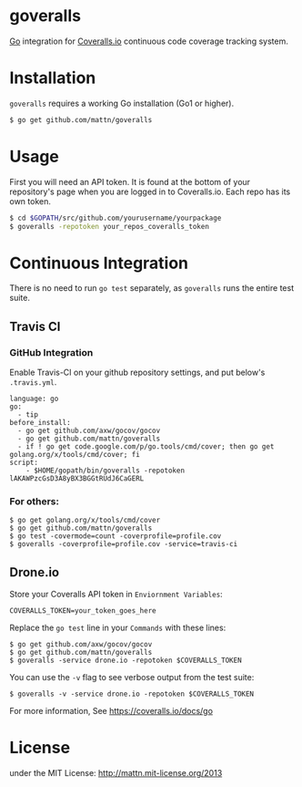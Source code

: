goveralls
=========

[Go](http://golang.org) integration for [Coveralls.io](http://coveralls.io)
continuous code coverage tracking system.

# Installation

`goveralls` requires a working Go installation (Go1 or higher).

```bash
$ go get github.com/mattn/goveralls
```


# Usage

First you will need an API token.  It is found at the bottom of your
repository's page when you are logged in to Coveralls.io.  Each repo has its
own token.

```bash
$ cd $GOPATH/src/github.com/yourusername/yourpackage
$ goveralls -repotoken your_repos_coveralls_token
```

# Continuous Integration

There is no need to run `go test` separately, as `goveralls` runs the entire
test suite.

## Travis CI

### GitHub Integration

Enable Travis-CI on your github repository settings, and put below's `.travis.yml`.

```
language: go
go:
  - tip
before_install:
  - go get github.com/axw/gocov/gocov
  - go get github.com/mattn/goveralls
  - if ! go get code.google.com/p/go.tools/cmd/cover; then go get golang.org/x/tools/cmd/cover; fi
script:
    - $HOME/gopath/bin/goveralls -repotoken lAKAWPzcGsD3A8yBX3BGGtRUdJ6CaGERL
```

### For others:

```
$ go get golang.org/x/tools/cmd/cover
$ go get github.com/mattn/goveralls
$ go test -covermode=count -coverprofile=profile.cov
$ goveralls -coverprofile=profile.cov -service=travis-ci
```

## Drone.io

Store your Coveralls API token in `Enviornment Variables`:

```
COVERALLS_TOKEN=your_token_goes_here
```

Replace the `go test` line in your `Commands` with these lines:

```
$ go get github.com/axw/gocov/gocov
$ go get github.com/mattn/goveralls
$ goveralls -service drone.io -repotoken $COVERALLS_TOKEN
```

You can use the `-v` flag to see verbose output from the test suite:

```
$ goveralls -v -service drone.io -repotoken $COVERALLS_TOKEN
```

For more information, See https://coveralls.io/docs/go

# License

under the MIT License: http://mattn.mit-license.org/2013

